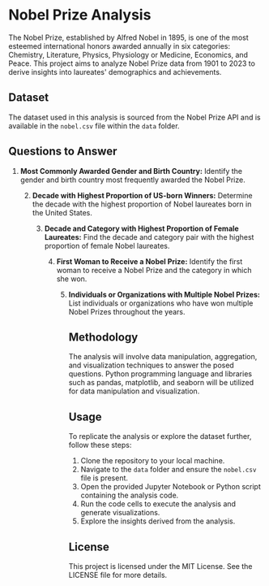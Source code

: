 # Nobel Prize Analysis

The Nobel Prize, established by Alfred Nobel in 1895, is one of the most esteemed international honors awarded annually in six categories: Chemistry, Literature, Physics, Physiology or Medicine, Economics, and Peace. This project aims to analyze Nobel Prize data from 1901 to 2023 to derive insights into laureates' demographics and achievements.

## Dataset

The dataset used in this analysis is sourced from the Nobel Prize API and is available in the `nobel.csv` file within the `data` folder.

## Questions to Answer

1. **Most Commonly Awarded Gender and Birth Country:** Identify the gender and birth country most frequently awarded the Nobel Prize.
    
    2. **Decade with Highest Proportion of US-born Winners:** Determine the decade with the highest proportion of Nobel laureates born in the United States.
        
        3. **Decade and Category with Highest Proportion of Female Laureates:** Find the decade and category pair with the highest proportion of female Nobel laureates.
            
            4. **First Woman to Receive a Nobel Prize:** Identify the first woman to receive a Nobel Prize and the category in which she won.
                
                5. **Individuals or Organizations with Multiple Nobel Prizes:** List individuals or organizations who have won multiple Nobel Prizes throughout the years.
                    

                    ## Methodology

                    The analysis will involve data manipulation, aggregation, and visualization techniques to answer the posed questions. Python programming language and libraries such as pandas, matplotlib, and seaborn will be utilized for data manipulation and visualization.

                    ## Usage

                    To replicate the analysis or explore the dataset further, follow these steps:

                    1. Clone the repository to your local machine.
                    2. Navigate to the `data` folder and ensure the `nobel.csv` file is present.
                    3. Open the provided Jupyter Notebook or Python script containing the analysis code.
                    4. Run the code cells to execute the analysis and generate visualizations.
                    5. Explore the insights derived from the analysis.

                    ## License

                    This project is licensed under the MIT License. See the LICENSE file for more details.
